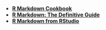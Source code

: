 * [**R Markdown Cookbook**](https://bookdown.org/yihui/rmarkdown-cookbook/)
* [**R Markdown: The Definitive Guide**](https://bookdown.org/yihui/rmarkdown/)
* [**R Markdown from RStudio**](https://rmarkdown.rstudio.com/lesson-1.html)
